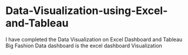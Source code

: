 # Data-Visualization-using-Excel-and-Tableau
I have completed the Data Visualization on Excel Dashboard and Tableau 
Big Fashion Data dashboard is the excel dashboard Visualization 


